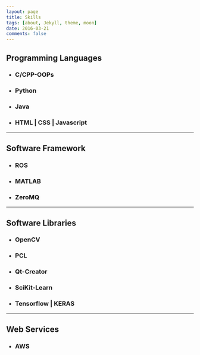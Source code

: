 ```yaml
---
layout: page
title: Skills
tags: [about, Jekyll, theme, moon]
date: 2016-03-21
comments: false
---
```

<html>
<body>
<div class="skills-bar-container"> 
<h2> Programming Languages</h2>
<ul>
  <li>
    <div class="progressbar-title">
      <h3>C/CPP-OOPs</h3>
      <span class="percent" id="cpp-pourcent"></span>
    </div>
    <div class="bar-container">
      <span class="progressbar progressgreen" id="progress-cpp"></span>
    </div>
  </li>
  <li>
    <div class="progressbar-title">
      <h3>Python</h3>
      <span class="percent" id="python-pourcent"></span>
    </div>
    <div class="bar-container">
      <span class="progressbar progressgreen" id="progress-python"></span>
    </div>
  </li>
  
  <li>
    <div class="progressbar-title">
      <h3>Java</h3>
      <span class="percent" id="java-pourcent"></span>
    </div>
    <div class="bar-container">
      <span class="progressbar progressgreen" id="progress-java"></span>
    </div>
  </li>
  
  <li>
    <div class="progressbar-title">
      <h3>HTML | CSS | Javascript</h3>
      <span class="percent" id="javascript-pourcent"></span>
    </div>
    <div class="bar-container">
      <span class="progressbar progressgreen" id="progress-javascript"></span>
    </div>
  </li>

</ul>

<hr class="hr-line">
<h2> Software Framework </h2>
<ul>
  <li>
    <div class="progressbar-title">
      <h3>ROS</h3>
      <span class="percent" id="ros-pourcent"></span>
    </div>
    <div class="bar-container">
      <span class="progressbar progressred" id="progress-ros"></span>
    </div>
  </li>
  <li>
    <div class="progressbar-title">
      <h3>MATLAB</h3>
      <span class="percent" id="matlab-pourcent"></span>
    </div>
    <div class="bar-container">
      <span class="progressbar progressred" id="progress-matlab"></span>
    </div>
  </li>
  
  <li>
    <div class="progressbar-title">
      <h3>ZeroMQ</h3>
      <span class="percent" id="zmq-pourcent"></span>
    </div>
    <div class="bar-container">
      <span class="progressbar progressred" id="progress-zmq"></span>
    </div>
  </li>
</ul>
<hr class="hr-line">

<h2> Software Libraries</h2>
<ul>
  <li>
    <div class="progressbar-title">
      <h3>OpenCV</h3>
      <span class="percent" id="opencv-pourcent"></span>
    </div>
    <div class="bar-container">
      <span class="progressbar progresspurple" id="progress-opencv"></span>
    </div>
  </li>
  <li>
    <div class="progressbar-title">
      <h3>PCL</h3>
      <span class="percent" id="pcl-pourcent"></span>
    </div>
    <div class="bar-container">
      <span class="progressbar progresspurple" id="progress-pcl"></span>
    </div>
  </li>
  
  <li>
    <div class="progressbar-title">
      <h3>Qt-Creator</h3>
      <span class="percent" id="qt-pourcent"></span>
    </div>
    <div class="bar-container">
      <span class="progressbar progresspurple" id="progress-qt"></span>
    </div>
  </li>
  
  <li>
    <div class="progressbar-title">
      <h3>SciKit-Learn</h3>
      <span class="percent" id="scikit-pourcent"></span>
    </div>
    <div class="bar-container">
      <span class="progressbar progresspurple" id="progress-scikit"></span>
    </div>
  </li>

  <li>
    <div class="progressbar-title">
      <h3>Tensorflow | KERAS</h3>
      <span class="percent" id="kerastensor-pourcent"></span>
    </div>
    <div class="bar-container">
      <span class="progressbar progresspurple" id="progress-kerastensor"></span>
    </div>
  </li>

</ul>
<hr class="hr-line">
<h2> Web Services</h2>
<ul>
  <li>
    <div class="progressbar-title">
      <h3>AWS</h3>
      <span class="percent" id="aws-pourcent"></span>
    </div>
    <div class="bar-container">
      <span class="progressbar progressorange" id="progress-aws"></span>
    </div>
  </li>
  </ul>
</div>

</body>
</html>




